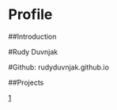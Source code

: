 # Profile
##Introduction

#Rudy Duvnjak


#Github: rudyduvnjak.github.io

##Projects

[1](https://alexanderlorin.github.io/Project-1-MKFG/)
